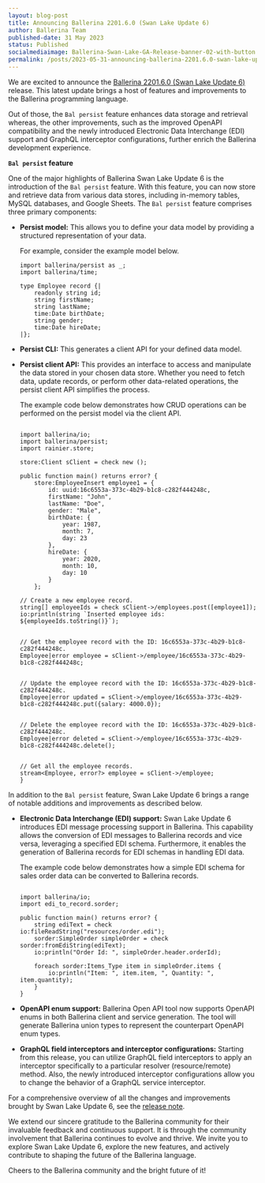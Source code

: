 ```yaml
---
layout: blog-post
title: Announcing Ballerina 2201.6.0 (Swan Lake Update 6)
author: Ballerina Team
published-date: 31 May 2023
status: Published
socialmediaimage: Ballerina-Swan-Lake-GA-Release-banner-02-with-button.png
permalink: /posts/2023-05-31-announcing-ballerina-2201.6.0-swan-lake-update-6/
---
```


<style>.cBlogContent p{white-space: break-spaces !important;}</style>

We are excited to announce the [Ballerina 2201.6.0 (Swan Lake Update 6)](https://ballerina.io/downloads/) release. This latest update brings a host of features and improvements to the Ballerina programming language. 

Out of those, the `Bal persist` feature enhances data storage and retrieval whereas, the other improvements, such as the improved OpenAPI compatibility and the newly introduced Electronic Data Interchange (EDI) support and GraphQL interceptor configurations, further enrich the Ballerina development experience.

**`Bal persist` feature**

One of the major highlights of Ballerina Swan Lake Update 6 is the introduction of the `Bal persist` feature. With this feature, you can now store and retrieve data from various data stores, including in-memory tables, MySQL databases, and Google Sheets. The `Bal persist` feature comprises three primary components:

- **Persist model:** This allows you to define your data model by providing a structured representation of your data.

    For example, consider the example model below.

    ```ballerina
    import ballerina/persist as _;
    import ballerina/time;

    type Employee record {|
        readonly string id;
        string firstName;
        string lastName;
        time:Date birthDate;
        string gender;
        time:Date hireDate;
    |};
    ``` 

- **Persist CLI:** This generates a client API for your defined data model. 

- **Persist client API:** This provides an interface to access and manipulate the data stored in your chosen data store. Whether you need to fetch data, update records, or perform other data-related operations, the persist client API simplifies the process.

    The example code below demonstrates how CRUD operations can be performed on the persist model via the client API.       

    ```ballerina

    import ballerina/io;
    import ballerina/persist;
    import rainier.store;

    store:Client sClient = check new ();

    public function main() returns error? {
        store:EmployeeInsert employee1 = {
            id: uuid:16c6553a-373c-4b29-b1c8-c282f444248c,
            firstName: "John",
            lastName: "Doe",
            gender: "Male",
            birthDate: {
                year: 1987,
                month: 7,
                day: 23
            },
            hireDate: {
                year: 2020,
                month: 10,
                day: 10
            }
        };

    // Create a new employee record.
    string[] employeeIds = check sClient->/employees.post([employee1]);
    io:println(string `Inserted employee ids: ${employeeIds.toString()}`);


    // Get the employee record with the ID: 16c6553a-373c-4b29-b1c8-c282f444248c.
    Employee|error employee = sClient->/employee/16c6553a-373c-4b29-b1c8-c282f444248c;


    // Update the employee record with the ID: 16c6553a-373c-4b29-b1c8-c282f444248c.
    Employee|error updated = sClient->/employee/16c6553a-373c-4b29-b1c8-c282f444248c.put({salary: 4000.0});


    // Delete the employee record with the ID: 16c6553a-373c-4b29-b1c8-c282f444248c.
    Employee|error deleted = sClient->/employee/16c6553a-373c-4b29-b1c8-c282f444248c.delete();


    // Get all the employee records.
    stream<Employee, error?> employee = sClient->/employee;
    }
    ```

In addition to the `Bal persist` feature, Swan Lake Update 6 brings a range of notable additions and improvements as described below.

- **Electronic Data Interchange (EDI) support:** Swan Lake Update 6 introduces EDI message processing support in Ballerina. This capability allows the conversion of EDI messages to Ballerina records and vice versa, leveraging a specified EDI schema. Furthermore, it enables the generation of Ballerina records for EDI schemas in handling EDI data.
    
    The example code below demonstrates how a simple EDI schema for sales order data can be converted to Ballerina records.

    ```ballerina

    import ballerina/io;
    import edi_to_record.sorder;

    public function main() returns error? {
        string ediText = check io:fileReadString("resources/order.edi");
        sorder:SimpleOrder simpleOrder = check sorder:fromEdiString(ediText);
        io:println("Order Id: ", simpleOrder.header.orderId);

        foreach sorder:Items_Type item in simpleOrder.items {
            io:println("Item: ", item.item, ", Quantity: ", item.quantity);
        }
    }
    ```

- **OpenAPI enum support:** Ballerina Open API tool now supports OpenAPI enums in both Ballerina client and service generation. The tool will generate Ballerina union types to represent the counterpart OpenAPI enum types.

- **GraphQL field interceptors and interceptor configurations:** Starting from this release, you can utilize GraphQL field interceptors to apply an interceptor specifically to a particular resolver (resource/remote) method. Also, the newly introduced interceptor configurations allow you to change the behavior of a GraphQL service interceptor.

For a comprehensive overview of all the changes and improvements brought by Swan Lake Update 6, see the [release note](https://ballerina.io/downloads/swan-lake-release-notes/swan-lake-2201.6.0).

We extend our sincere gratitude to the Ballerina community for their invaluable feedback and continuous support. It is through the community involvement that Ballerina continues to evolve and thrive. We invite you to explore Swan Lake Update 6, explore the new features, and actively contribute to shaping the future of the Ballerina language.

Cheers to the Ballerina community and the bright future of it!
